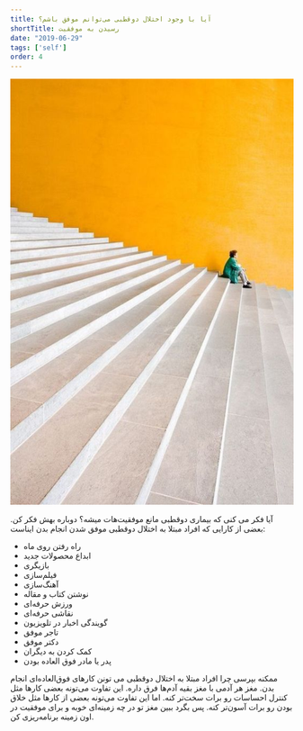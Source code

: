 ```yaml
---
title: آیا با وجود اختلال دوقطبی می‌توانم موفق باشم؟
shortTitle: رسیدن به موفقیت
date: "2019-06-29"
tags: ['self']
order: 4
---
```


![](./success.jpg)

آیا فکر می‌ کنی که بیماری دوقطبی مانع موفقیت‌هات میشه؟ دوباره بهش فکر کن. بعضی از کارایی که افراد مبتلا به اختلال دوقطبی موفق شدن انجام بدن ایناست:

- راه رفتن روی ماه
- ابداع محصولات جدید
- بازیگری
- فیلم‌سازی
- آهنگ‌سازی
- نوشتن کتاب‌ و مقاله
- ورزش حرفه‌ای
- نقاشی حرفه‌ای
- گویندگی اخبار در تلویزیون
- تاجر موفق
- دکتر موفق
- کمک کردن به دیگران
- پدر یا مادر فوق العاده بودن

ممکنه بپرسی چرا افراد مبتلا به اختلال دوقطبی می تونن کارهای فوق‌العاده‌ای انجام بدن. مغز هر آدمی با مغز بقیه آدم‌ها فرق داره. این تفاوت می‌تونه بعضی کارها مثل کنترل احساسات رو برات سخت‌تر کنه. اما این تفاوت‌ می‌تونه بعضی از کارها مثل خلاق بودن رو برات آسون‌تر کنه. پس بگرد ببین مغز تو در چه زمینه‌ای خوبه و برای موفقیت در اون زمینه برنامه‌ریزی کن.

<!-- https://www.instagram.com/p/BzTgUYiC8b4/ -->
